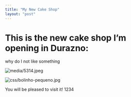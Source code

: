 ```yaml
---
title: "My New Cake Shop"
layout: "post"
---
```

# This is the new cake shop I’m opening in Durazno:

why do I not  like something

![](/media/5314.jpeg "media/5314.jpeg")

![](/css/bolinho-pequeno.jpg "css/bolinho-pequeno.jpg")

You will be pleased to visit it! 1234